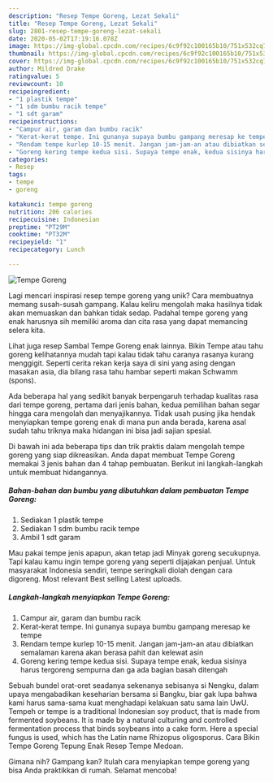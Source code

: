 ```yaml
---
description: "Resep Tempe Goreng, Lezat Sekali"
title: "Resep Tempe Goreng, Lezat Sekali"
slug: 2801-resep-tempe-goreng-lezat-sekali
date: 2020-05-02T17:19:16.078Z
image: https://img-global.cpcdn.com/recipes/6c9f92c100165b10/751x532cq70/tempe-goreng-foto-resep-utama.jpg
thumbnail: https://img-global.cpcdn.com/recipes/6c9f92c100165b10/751x532cq70/tempe-goreng-foto-resep-utama.jpg
cover: https://img-global.cpcdn.com/recipes/6c9f92c100165b10/751x532cq70/tempe-goreng-foto-resep-utama.jpg
author: Mildred Drake
ratingvalue: 5
reviewcount: 10
recipeingredient:
- "1 plastik tempe"
- "1 sdm bumbu racik tempe"
- "1 sdt garam"
recipeinstructions:
- "Campur air, garam dan bumbu racik"
- "Kerat-kerat tempe. Ini gunanya supaya bumbu gampang meresap ke tempe"
- "Rendam tempe kurlep 10-15 menit. Jangan jam-jam-an atau dibiatkan semalaman karena akan berasa pahit dan kelewat asin"
- "Goreng kering tempe kedua sisi. Supaya tempe enak, kedua sisinya harus tergoreng sempurna dan ga ada bagian basah ditengah"
categories:
- Resep
tags:
- tempe
- goreng

katakunci: tempe goreng 
nutrition: 206 calories
recipecuisine: Indonesian
preptime: "PT29M"
cooktime: "PT32M"
recipeyield: "1"
recipecategory: Lunch

---
```



![Tempe Goreng](https://img-global.cpcdn.com/recipes/6c9f92c100165b10/751x532cq70/tempe-goreng-foto-resep-utama.jpg)

Lagi mencari inspirasi resep tempe goreng yang unik? Cara membuatnya memang susah-susah gampang. Kalau keliru mengolah maka hasilnya tidak akan memuaskan dan bahkan tidak sedap. Padahal tempe goreng yang enak harusnya sih memiliki aroma dan cita rasa yang dapat memancing selera kita.

Lihat juga resep Sambal Tempe Goreng enak lainnya. Bikin Tempe atau tahu goreng kelihatannya mudah tapi kalau tidak tahu caranya rasanya kurang menggigit. Seperti cerita rekan kerja saya di sini yang asing dengan masakan asia, dia bilang rasa tahu hambar seperti makan Schwamm (spons).

Ada beberapa hal yang sedikit banyak berpengaruh terhadap kualitas rasa dari tempe goreng, pertama dari jenis bahan, kedua pemilihan bahan segar hingga cara mengolah dan menyajikannya. Tidak usah pusing jika hendak menyiapkan tempe goreng enak di mana pun anda berada, karena asal sudah tahu triknya maka hidangan ini bisa jadi sajian spesial.


Di bawah ini ada beberapa tips dan trik praktis dalam mengolah tempe goreng yang siap dikreasikan. Anda dapat membuat Tempe Goreng memakai 3 jenis bahan dan 4 tahap pembuatan. Berikut ini langkah-langkah untuk membuat hidangannya.

<!--inarticleads1-->

##### Bahan-bahan dan bumbu yang dibutuhkan dalam pembuatan Tempe Goreng:

1. Sediakan 1 plastik tempe
1. Sediakan 1 sdm bumbu racik tempe
1. Ambil 1 sdt garam


Mau pakai tempe jenis apapun, akan tetap jadi Minyak goreng secukupnya. Tapi kalau kamu ingin tempe goreng yang seperti dijajakan penjual. Untuk masyarakat Indonesia sendiri, tempe seringkali diolah dengan cara digoreng. Most relevant Best selling Latest uploads. 

<!--inarticleads2-->

##### Langkah-langkah menyiapkan Tempe Goreng:

1. Campur air, garam dan bumbu racik
1. Kerat-kerat tempe. Ini gunanya supaya bumbu gampang meresap ke tempe
1. Rendam tempe kurlep 10-15 menit. Jangan jam-jam-an atau dibiatkan semalaman karena akan berasa pahit dan kelewat asin
1. Goreng kering tempe kedua sisi. Supaya tempe enak, kedua sisinya harus tergoreng sempurna dan ga ada bagian basah ditengah


Sebuah bundel orat-oret seadanya sekenanya sebisanya si Nengku, dalam upaya mengabadikan keseharian bersama si Bangku, biar gak lupa bahwa kami harus sama-sama kuat menghadapi kelakuan satu sama lain UwU. Tempeh or tempe is a traditional Indonesian soy product, that is made from fermented soybeans. It is made by a natural culturing and controlled fermentation process that binds soybeans into a cake form. Here a special fungus is used, which has the Latin name Rhizopus oligosporus. Cara Bikin Tempe Goreng Tepung Enak Resep Tempe Medoan. 

Gimana nih? Gampang kan? Itulah cara menyiapkan tempe goreng yang bisa Anda praktikkan di rumah. Selamat mencoba!
